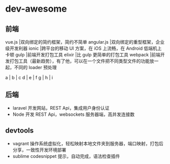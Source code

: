 # dev-awesome

## 前端


vue.js      |双向绑定的简约框架，简约不简单 
angular.js  |双向绑定的重型框架，企业级开发利器
ionic       |跨平台的移动 UI 方案，在 iOS 上流畅，在 Android 低端机上卡顿
gulp        |前端开发打包工具
elixir      |比 gulp 更简单的打包工具
webpack     |前端开发打包工具（最新趋势），有了他，可以在一个文件把不同类型文件的功能放一起，不同的 loader 预处理



a    | b    | c
d    | e    | f
g    | h    | i

## 后端

-  laravel       开发网站，REST Api，集成用户身份认证
-  Node          开发 REST Api，websockets 服务器端，高并发连接数



## devtools

-  vagrant      操作系统虚拟化，轻松映射本地文件夹到服务器，端口映射，打包后分享，一致性开发环境部署
-  sublime      codesnippet 提示，自动完成，语法检查插件
